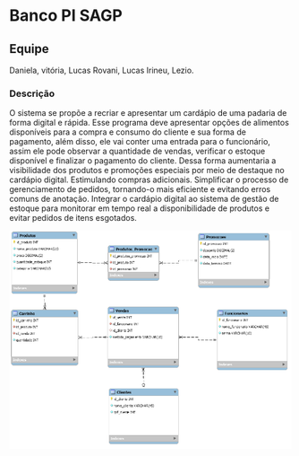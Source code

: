 # Banco PI SAGP

## Equipe

Daniela, vitória, Lucas Rovani, Lucas Irineu, Lezio.

### Descrição

O sistema se propõe a recriar e apresentar um cardápio de uma padaria de forma digital e rápida. Esse programa deve apresentar opções de alimentos disponíveis para a compra e consumo do cliente e sua forma de pagamento, além disso, ele vai conter uma entrada para o funcionário, assim ele pode observar a quantidade de vendas, verificar o estoque disponível e finalizar o pagamento do cliente. Dessa forma aumentaria a visibilidade dos produtos e promoções especiais por meio de destaque no cardápio digital. Estimulando compras adicionais. Simplificar o processo de gerenciamento de pedidos, tornando-o mais eficiente e evitando erros comuns de anotação. Integrar o cardápio digital ao sistema de gestão de estoque para monitorar em tempo real a disponibilidade de produtos e evitar pedidos de itens esgotados.

![enter image description here](https://github.com/Rovani123/Banco_PI_SAGP/blob/main/img_der_SAGP.png)
